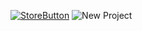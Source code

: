 <a href="https://envision.siraphop.me/" target="_blank">![StoreButton](https://github.com/user-attachments/assets/59933d56-2411-4fc4-bfc5-b987902b7e9a)</a>
![New Project](https://github.com/user-attachments/assets/b85635f5-22c6-4404-891a-78545b10b8ef)
